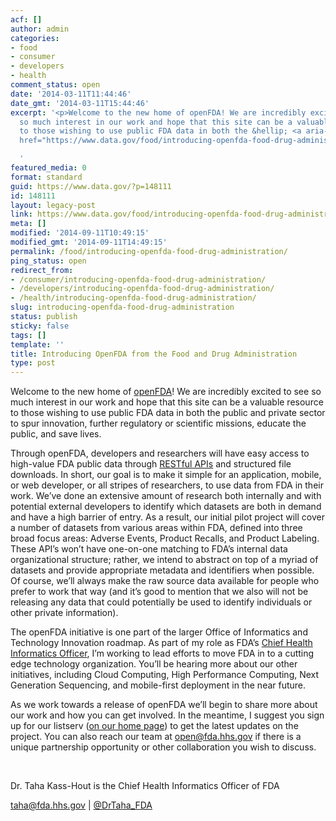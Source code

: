 ```yaml
---
acf: []
author: admin
categories:
- food
- consumer
- developers
- health
comment_status: open
date: '2014-03-11T11:44:46'
date_gmt: '2014-03-11T15:44:46'
excerpt: '<p>Welcome to the new home of openFDA! We are incredibly excited to see
  so much interest in our work and hope that this site can be a valuable resource
  to those wishing to use public FDA data in both the &hellip; <a aria-describedby="post-title-148111"
  href="https://www.data.gov/food/introducing-openfda-food-drug-administration/">Continued</a></p>

  '
featured_media: 0
format: standard
guid: https://www.data.gov/?p=148111
id: 148111
layout: legacy-post
link: https://www.data.gov/food/introducing-openfda-food-drug-administration/
meta: []
modified: '2014-09-11T10:49:15'
modified_gmt: '2014-09-11T14:49:15'
permalink: /food/introducing-openfda-food-drug-administration/
ping_status: open
redirect_from:
- /consumer/introducing-openfda-food-drug-administration/
- /developers/introducing-openfda-food-drug-administration/
- /health/introducing-openfda-food-drug-administration/
slug: introducing-openfda-food-drug-administration
status: publish
sticky: false
tags: []
template: ''
title: Introducing OpenFDA from the Food and Drug Administration
type: post
---
```

Welcome to the new home of [openFDA](http://open.fda.gov/)! We are incredibly excited to see so much interest in our work and hope that this site can be a valuable resource to those wishing to use public FDA data in both the public and private sector to spur innovation, further regulatory or scientific missions, educate the public, and save lives.


Through openFDA, developers and researchers will have easy access to high-value FDA public data through [RESTful APIs](http://apievangelist.com/index.html) and structured file downloads. In short, our goal is to make it simple for an application, mobile, or web developer, or all stripes of researchers, to use data from FDA in their work. We’ve done an extensive amount of research both internally and with potential external developers to identify which datasets are both in demand and have a high barrier of entry. As a result, our initial pilot project will cover a number of datasets from various areas within FDA, defined into three broad focus areas: Adverse Events, Product Recalls, and Product Labeling. These API’s won’t have one-on-one matching to FDA’s internal data organizational structure; rather, we intend to abstract on top of a myriad of datasets and provide appropriate metadata and identifiers when possible. Of course, we’ll always make the raw source data available for people who prefer to work that way (and it’s good to mention that we also will not be releasing any data that could potentially be used to identify individuals or other private information).


The openFDA initiative is one part of the larger Office of Informatics and Technology Innovation roadmap. As part of my role as FDA’s [Chief Health Informatics Officer](http://www.fda.gov/AboutFDA/CentersOffices/ucm349836.htm), I’m working to lead efforts to move FDA in to a cutting edge technology organization. You’ll be hearing more about our other initiatives, including Cloud Computing, High Performance Computing, Next Generation Sequencing, and mobile-first deployment in the near future.


As we work towards a release of openFDA we’ll begin to share more about our work and how you can get involved. In the meantime, I suggest you sign up for our listserv ([on our home page](http://open.fda.gov/)) to get the latest updates on the project. You can also reach our team at [open@fda.hhs.gov](mailto:open@fda.hhs.gov) if there is a unique partnership opportunity or other collaboration you wish to discuss.


 


Dr. Taha Kass-Hout is the Chief Health Informatics Officer of FDA


[taha@fda.hhs.gov](mailto:taha@fda.hhs.gov "Email the author of this article, ") | [@DrTaha\_FDA](http://twitter.com/DrTaha_FDA "Twitter page for the author of this article, Taha Kass-Hout")


